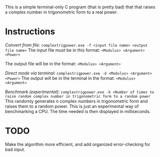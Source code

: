 This is a simple terminal-only C program (that is pretty bad) that that raises a complex number in trigonometric form to a real power.

# Instructions
*Convert from file:* `complextrigpower.exe -f <input file name> <output file name>`
The input file must be in this format: `<Modulus> <Argument> <Power>`

The output file will be in the format: `<Modulus> <Argument>`

*Direct mode via terminal:* `complextrigpower.exe -d <Modulus> <Argument> <Power>`
The output will be in the terminal in the format: `<Modulus> <Argument>`

*Benchmark (experimental):* `complextrigpower.exe -b <Number of times to raise random complex number in trigonometric form to a random power`
This randomly generates n complex numbers in trigonometric form and raises them to a random power. This is just an experimental way of benchmarking a CPU. The time needed is then displayed in milliseconds.

# TODO
Make the algorithm more efficient, and add organized error-checking for bad input.
